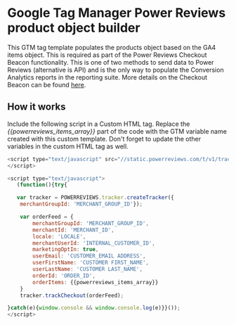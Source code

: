 # Google Tag Manager Power Reviews product object builder

This GTM tag template populates the products object based on the GA4 items object.
This is required as part of the Power Reviews Checkout Beacon functionality. This is one of two methods to send data to Power Reviews (alternative is API) and is the only way to populate the Conversion Analytics reports in the reporting suite.
More details on the Checkout Beacon can be found [here](https://help.powerreviews.com/hc/en-us/articles/7533484327707-Adding-the-Checkout-Beacon).

## How it works

Include the following script in a Custom HTML tag. Replace the *{{powerreviews_items_array}}* part of the code with the GTM variable name created with this custom template.
Don't forget to update the other variables in the custom HTML tag as well.

```javascript
<script type="text/javascript" src="//static.powerreviews.com/t/v1/tracker.js">
</script>

<script type="text/javascript">
   (function(){try{

   var tracker = POWERREVIEWS.tracker.createTracker({
	merchantGroupId: 'MERCHANT_GROUP_ID'});

	var orderFeed = {
		merchantGroupId: 'MERCHANT_GROUP_ID',
   		merchantId: 'MERCHANT_ID',
		locale: 'LOCALE',
		merchantUserId: 'INTERNAL_CUSTOMER_ID',
		marketingOptIn: true,
		userEmail: 'CUSTOMER_EMAIL ADDRESS',
		userFirstName: 'CUSTOMER FIRST_NAME',
		userLastName: 'CUSTOMER LAST_NAME',
		orderId: 'ORDER_ID',
		orderItems: {{powerreviews_items_array}}
	}
	tracker.trackCheckout(orderFeed);

}catch(e){window.console && window.console.log(e)}}());
</script>
```
